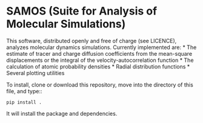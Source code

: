 # SAMOS (Suite for Analysis of Molecular Simulations)

This software, distributed openly and free of charge (see LICENCE), analyzes molecular dynamics simulations.
Currently implemented are:
    * The estimate of tracer and charge diffusion coefficients from the mean-square displacements or the integral of the velocity-autocorrelation function
    * The calculation of atomic probability densities
    * Radial distribution functions
    * Several plotting utilities

To install, clone or download this repository, move into the directory of this file, and type::

    pip install .

It will install the package and dependencies.


